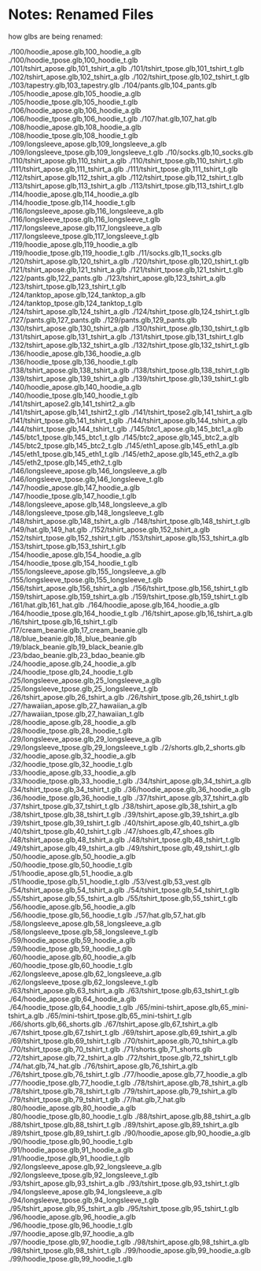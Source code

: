 # Notes: Renamed Files
how glbs are being renamed:

./100/hoodie_apose.glb,100_hoodie_a.glb
./100/hoodie_tpose.glb,100_hoodie_t.glb
./101/tshirt_apose.glb,101_tshirt_a.glb
./101/tshirt_tpose.glb,101_tshirt_t.glb
./102/tshirt_apose.glb,102_tshirt_a.glb
./102/tshirt_tpose.glb,102_tshirt_t.glb
./103/tapestry.glb,103_tapestry.glb
./104/pants.glb,104_pants.glb
./105/hoodie_apose.glb,105_hoodie_a.glb
./105/hoodie_tpose.glb,105_hoodie_t.glb
./106/hoodie_apose.glb,106_hoodie_a.glb
./106/hoodie_tpose.glb,106_hoodie_t.glb
./107/hat.glb,107_hat.glb
./108/hoodie_apose.glb,108_hoodie_a.glb
./108/hoodie_tpose.glb,108_hoodie_t.glb
./109/longsleeve_apose.glb,109_longsleeve_a.glb
./109/longsleeve_tpose.glb,109_longsleeve_t.glb
./10/socks.glb,10_socks.glb
./110/tshirt_apose.glb,110_tshirt_a.glb
./110/tshirt_tpose.glb,110_tshirt_t.glb
./111/tshirt_apose.glb,111_tshirt_a.glb
./111/tshirt_tpose.glb,111_tshirt_t.glb
./112/tshirt_apose.glb,112_tshirt_a.glb
./112/tshirt_tpose.glb,112_tshirt_t.glb
./113/tshirt_apose.glb,113_tshirt_a.glb
./113/tshirt_tpose.glb,113_tshirt_t.glb
./114/hoodie_apose.glb,114_hoodie_a.glb
./114/hoodie_tpose.glb,114_hoodie_t.glb
./116/longsleeve_apose.glb,116_longsleeve_a.glb
./116/longsleeve_tpose.glb,116_longsleeve_t.glb
./117/longsleeve_apose.glb,117_longsleeve_a.glb
./117/longsleeve_tpose.glb,117_longsleeve_t.glb
./119/hoodie_apose.glb,119_hoodie_a.glb
./119/hoodie_tpose.glb,119_hoodie_t.glb
./11/socks.glb,11_socks.glb
./120/tshirt_apose.glb,120_tshirt_a.glb
./120/tshirt_tpose.glb,120_tshirt_t.glb
./121/tshirt_apose.glb,121_tshirt_a.glb
./121/tshirt_tpose.glb,121_tshirt_t.glb
./122/pants.glb,122_pants.glb
./123/tshirt_apose.glb,123_tshirt_a.glb
./123/tshirt_tpose.glb,123_tshirt_t.glb
./124/tanktop_apose.glb,124_tanktop_a.glb
./124/tanktop_tpose.glb,124_tanktop_t.glb
./124/tshirt_apose.glb,124_tshirt_a.glb
./124/tshirt_tpose.glb,124_tshirt_t.glb
./127/pants.glb,127_pants.glb
./129/pants.glb,129_pants.glb
./130/tshirt_apose.glb,130_tshirt_a.glb
./130/tshirt_tpose.glb,130_tshirt_t.glb
./131/tshirt_apose.glb,131_tshirt_a.glb
./131/tshirt_tpose.glb,131_tshirt_t.glb
./132/tshirt_apose.glb,132_tshirt_a.glb
./132/tshirt_tpose.glb,132_tshirt_t.glb
./136/hoodie_apose.glb,136_hoodie_a.glb
./136/hoodie_tpose.glb,136_hoodie_t.glb
./138/tshirt_apose.glb,138_tshirt_a.glb
./138/tshirt_tpose.glb,138_tshirt_t.glb
./139/tshirt_apose.glb,139_tshirt_a.glb
./139/tshirt_tpose.glb,139_tshirt_t.glb
./140/hoodie_apose.glb,140_hoodie_a.glb
./140/hoodie_tpose.glb,140_hoodie_t.glb
./141/tshirt_apose2.glb,141_tshirt2_a.glb
./141/tshirt_apose.glb,141_tshirt2_t.glb
./141/tshirt_tpose2.glb,141_tshirt_a.glb
./141/tshirt_tpose.glb,141_tshirt_t.glb
./144/tshirt_apose.glb,144_tshirt_a.glb
./144/tshirt_tpose.glb,144_tshirt_t.glb
./145/btc1_apose.glb,145_btc1_a.glb
./145/btc1_tpose.glb,145_btc1_t.glb
./145/btc2_apose.glb,145_btc2_a.glb
./145/btc2_tpose.glb,145_btc2_t.glb
./145/eth1_apose.glb,145_eth1_a.glb
./145/eth1_tpose.glb,145_eth1_t.glb
./145/eth2_apose.glb,145_eth2_a.glb
./145/eth2_tpose.glb,145_eth2_t.glb
./146/longsleeve_apose.glb,146_longsleeve_a.glb
./146/longsleeve_tpose.glb,146_longsleeve_t.glb
./147/hoodie_apose.glb,147_hoodie_a.glb
./147/hoodie_tpose.glb,147_hoodie_t.glb
./148/longsleeve_apose.glb,148_longsleeve_a.glb
./148/longsleeve_tpose.glb,148_longsleeve_t.glb
./148/tshirt_apose.glb,148_tshirt_a.glb
./148/tshirt_tpose.glb,148_tshirt_t.glb
./149/hat.glb,149_hat.glb
./152/tshirt_apose.glb,152_tshirt_a.glb
./152/tshirt_tpose.glb,152_tshirt_t.glb
./153/tshirt_apose.glb,153_tshirt_a.glb
./153/tshirt_tpose.glb,153_tshirt_t.glb
./154/hoodie_apose.glb,154_hoodie_a.glb
./154/hoodie_tpose.glb,154_hoodie_t.glb
./155/longsleeve_apose.glb,155_longsleeve_a.glb
./155/longsleeve_tpose.glb,155_longsleeve_t.glb
./156/tshirt_apose.glb,156_tshirt_a.glb
./156/tshirt_tpose.glb,156_tshirt_t.glb
./159/tshirt_apose.glb,159_tshirt_a.glb
./159/tshirt_tpose.glb,159_tshirt_t.glb
./161/hat.glb,161_hat.glb
./164/hoodie_apose.glb,164_hoodie_a.glb
./164/hoodie_tpose.glb,164_hoodie_t.glb
./16/tshirt_apose.glb,16_tshirt_a.glb
./16/tshirt_tpose.glb,16_tshirt_t.glb
./17/cream_beanie.glb,17_cream_beanie.glb
./18/blue_beanie.glb,18_blue_beanie.glb
./19/black_beanie.glb,19_black_beanie.glb
./23/bdao_beanie.glb,23_bdao_beanie.glb
./24/hoodie_apose.glb,24_hoodie_a.glb
./24/hoodie_tpose.glb,24_hoodie_t.glb
./25/longsleeve_apose.glb,25_longsleeve_a.glb
./25/longsleeve_tpose.glb,25_longsleeve_t.glb
./26/tshirt_apose.glb,26_tshirt_a.glb
./26/tshirt_tpose.glb,26_tshirt_t.glb
./27/hawaiian_apose.glb,27_hawaiian_a.glb
./27/hawaiian_tpose.glb,27_hawaiian_t.glb
./28/hoodie_apose.glb,28_hoodie_a.glb
./28/hoodie_tpose.glb,28_hoodie_t.glb
./29/longsleeve_apose.glb,29_longsleeve_a.glb
./29/longsleeve_tpose.glb,29_longsleeve_t.glb
./2/shorts.glb,2_shorts.glb
./32/hoodie_apose.glb,32_hoodie_a.glb
./32/hoodie_tpose.glb,32_hoodie_t.glb
./33/hoodie_apose.glb,33_hoodie_a.glb
./33/hoodie_tpose.glb,33_hoodie_t.glb
./34/tshirt_apose.glb,34_tshirt_a.glb
./34/tshirt_tpose.glb,34_tshirt_t.glb
./36/hoodie_apose.glb,36_hoodie_a.glb
./36/hoodie_tpose.glb,36_hoodie_t.glb
./37/tshirt_apose.glb,37_tshirt_a.glb
./37/tshirt_tpose.glb,37_tshirt_t.glb
./38/tshirt_apose.glb,38_tshirt_a.glb
./38/tshirt_tpose.glb,38_tshirt_t.glb
./39/tshirt_apose.glb,39_tshirt_a.glb
./39/tshirt_tpose.glb,39_tshirt_t.glb
./40/tshirt_apose.glb,40_tshirt_a.glb
./40/tshirt_tpose.glb,40_tshirt_t.glb
./47/shoes.glb,47_shoes.glb
./48/tshirt_apose.glb,48_tshirt_a.glb
./48/tshirt_tpose.glb,48_tshirt_t.glb
./49/tshirt_apose.glb,49_tshirt_a.glb
./49/tshirt_tpose.glb,49_tshirt_t.glb
./50/hoodie_apose.glb,50_hoodie_a.glb
./50/hoodie_tpose.glb,50_hoodie_t.glb
./51/hoodie_apose.glb,51_hoodie_a.glb
./51/hoodie_tpose.glb,51_hoodie_t.glb
./53/vest.glb,53_vest.glb
./54/tshirt_apose.glb,54_tshirt_a.glb
./54/tshirt_tpose.glb,54_tshirt_t.glb
./55/tshirt_apose.glb,55_tshirt_a.glb
./55/tshirt_tpose.glb,55_tshirt_t.glb
./56/hoodie_apose.glb,56_hoodie_a.glb
./56/hoodie_tpose.glb,56_hoodie_t.glb
./57/hat.glb,57_hat.glb
./58/longsleeve_apose.glb,58_longsleeve_a.glb
./58/longsleeve_tpose.glb,58_longsleeve_t.glb
./59/hoodie_apose.glb,59_hoodie_a.glb
./59/hoodie_tpose.glb,59_hoodie_t.glb
./60/hoodie_apose.glb,60_hoodie_a.glb
./60/hoodie_tpose.glb,60_hoodie_t.glb
./62/longsleeve_apose.glb,62_longsleeve_a.glb
./62/longsleeve_tpose.glb,62_longsleeve_t.glb
./63/tshirt_apose.glb,63_tshirt_a.glb
./63/tshirt_tpose.glb,63_tshirt_t.glb
./64/hoodie_apose.glb,64_hoodie_a.glb
./64/hoodie_tpose.glb,64_hoodie_t.glb
./65/mini-tshirt_apose.glb,65_mini-tshirt_a.glb
./65/mini-tshirt_tpose.glb,65_mini-tshirt_t.glb
./66/shorts.glb,66_shorts.glb
./67/tshirt_apose.glb,67_tshirt_a.glb
./67/tshirt_tpose.glb,67_tshirt_t.glb
./69/tshirt_apose.glb,69_tshirt_a.glb
./69/tshirt_tpose.glb,69_tshirt_t.glb
./70/tshirt_apose.glb,70_tshirt_a.glb
./70/tshirt_tpose.glb,70_tshirt_t.glb
./71/shorts.glb,71_shorts.glb
./72/tshirt_apose.glb,72_tshirt_a.glb
./72/tshirt_tpose.glb,72_tshirt_t.glb
./74/hat.glb,74_hat.glb
./76/tshirt_apose.glb,76_tshirt_a.glb
./76/tshirt_tpose.glb,76_tshirt_t.glb
./77/hoodie_apose.glb,77_hoodie_a.glb
./77/hoodie_tpose.glb,77_hoodie_t.glb
./78/tshirt_apose.glb,78_tshirt_a.glb
./78/tshirt_tpose.glb,78_tshirt_t.glb
./79/tshirt_apose.glb,79_tshirt_a.glb
./79/tshirt_tpose.glb,79_tshirt_t.glb
./7/hat.glb,7_hat.glb
./80/hoodie_apose.glb,80_hoodie_a.glb
./80/hoodie_tpose.glb,80_hoodie_t.glb
./88/tshirt_apose.glb,88_tshirt_a.glb
./88/tshirt_tpose.glb,88_tshirt_t.glb
./89/tshirt_apose.glb,89_tshirt_a.glb
./89/tshirt_tpose.glb,89_tshirt_t.glb
./90/hoodie_apose.glb,90_hoodie_a.glb
./90/hoodie_tpose.glb,90_hoodie_t.glb
./91/hoodie_apose.glb,91_hoodie_a.glb
./91/hoodie_tpose.glb,91_hoodie_t.glb
./92/longsleeve_apose.glb,92_longsleeve_a.glb
./92/longsleeve_tpose.glb,92_longsleeve_t.glb
./93/tshirt_apose.glb,93_tshirt_a.glb
./93/tshirt_tpose.glb,93_tshirt_t.glb
./94/longsleeve_apose.glb,94_longsleeve_a.glb
./94/longsleeve_tpose.glb,94_longsleeve_t.glb
./95/tshirt_apose.glb,95_tshirt_a.glb
./95/tshirt_tpose.glb,95_tshirt_t.glb
./96/hoodie_apose.glb,96_hoodie_a.glb
./96/hoodie_tpose.glb,96_hoodie_t.glb
./97/hoodie_apose.glb,97_hoodie_a.glb
./97/hoodie_tpose.glb,97_hoodie_t.glb
./98/tshirt_apose.glb,98_tshirt_a.glb
./98/tshirt_tpose.glb,98_tshirt_t.glb
./99/hoodie_apose.glb,99_hoodie_a.glb
./99/hoodie_tpose.glb,99_hoodie_t.glb
